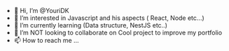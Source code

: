- 👋 Hi, I’m @YouriDK
- 👀 I’m interested in Javascript and his aspects ( React, Node etc...)
- 🌱 I’m currently learning (Data structure, NestJS etc..)
- 💞️ I’m NOT looking to collaborate on Cool project to improve my portfolio
- 📫 How to reach me ...

<!---
YouriDK/YouriDK is a ✨ special ✨ repository because its `README.md` (this file) appears on your GitHub profile.
You can click the Preview link to take a look at your changes.
--->
